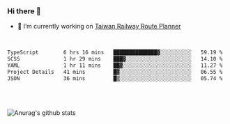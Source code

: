 ### Hi there 👋

- 🔭 I’m currently working on [Taiwan Railway Route Planner](https://github.com/Taiwan-Railway-Route-Planner)

<br/>

<!--START_SECTION:waka-->

```txt
TypeScript        6 hrs 16 mins   ██████████████▓░░░░░░░░░░   59.19 %
SCSS              1 hr 29 mins    ███▓░░░░░░░░░░░░░░░░░░░░░   14.10 %
YAML              1 hr 11 mins    ██▓░░░░░░░░░░░░░░░░░░░░░░   11.27 %
Project Details   41 mins         █▓░░░░░░░░░░░░░░░░░░░░░░░   06.55 %
JSON              36 mins         █▒░░░░░░░░░░░░░░░░░░░░░░░   05.74 %
```

<!--END_SECTION:waka-->

<br/>
<br/>

![Anurag's github stats](https://github-readme-stats.vercel.app/api?username=DepickereSven&show_icons=true&theme=tokyonight)



<!--
**DepickereSven/DepickereSven** is a ✨ _special_ ✨ repository because its `README.md` (this file) appears on your GitHub profile.

Here are some ideas to get you started:

- 🔭 I’m currently working on ...
- 🌱 I’m currently learning ...
- 👯 I’m looking to collaborate on ...
- 🤔 I’m looking for help with ...
- 💬 Ask me about ...
- 📫 How to reach me: ...
- 😄 Pronouns: ...
- ⚡ Fun fact: ...
-->
